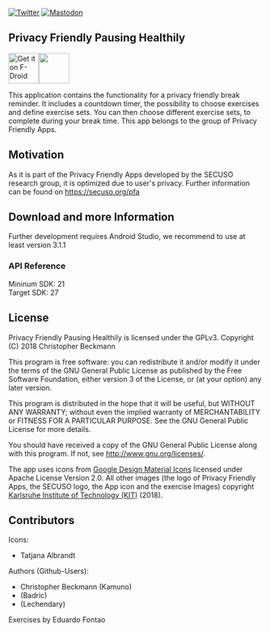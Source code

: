 [![Twitter](https://img.shields.io/badge/twitter-@SECUSOResearch-%231DA1F2.svg?&style=flat-square&logo=twitter&logoColor=1DA1F2)][Twitter]
[![Mastodon](https://img.shields.io/badge/mastodon-@SECUSO__Research@baw%C3%BC.social-%233088D4.svg?&style=flat-square&logo=mastodon&logoColor=3088D4)][Mastodon]

[Mastodon]: https://xn--baw-joa.social/@SECUSO_Research
[Twitter]: https://twitter.com/SECUSOResearch
## Privacy Friendly Pausing Healthily

[<img src="https://f-droid.org/badge/get-it-on.png" alt="Get it on F-Droid" height="60">](https://f-droid.org/packages/org.secuso.privacyfriendlypausinghealthily)<a href="https://play.google.com/store/apps/details?id=org.secuso.privacyfriendlypausinghealthily"><img src="https://play.google.com/intl/en_us/badges/images/generic/en_badge_web_generic.png" height="60"></a>

This application contains the functionality for a privacy friendly break reminder.
It includes a countdown timer, the possibility to choose exercises and define exercise sets. 
You can then choose different exercise sets, to complete during your break time. 
This app belongs to the group of Privacy Friendly Apps. 

## Motivation

As it is part of the Privacy Friendly Apps developed by the SECUSO research group, it is optimized due to user's privacy. Further information can be found on https://secuso.org/pfa

## Download and more Information

Further development requires Android Studio, we recommend to use at least version 3.1.1
 
### API Reference

Mininum SDK: 21<br />
Target SDK: 27 

## License

Privacy Friendly Pausing Healthily is licensed under the GPLv3.
Copyright (C) 2018  Christopher Beckmann

This program is free software: you can redistribute it and/or modify
it under the terms of the GNU General Public License as published by
the Free Software Foundation, either version 3 of the License, or
(at your option) any later version.

This program is distributed in the hope that it will be useful,
but WITHOUT ANY WARRANTY; without even the implied warranty of
MERCHANTABILITY or FITNESS FOR A PARTICULAR PURPOSE.  See the
GNU General Public License for more details.

You should have received a copy of the GNU General Public License
along with this program. If not, see <http://www.gnu.org/licenses/>.

The app uses icons from [Google Design Material Icons](https://design.google.com/icons/index.html) licensed under Apache License Version 2.0. All other images (the logo of Privacy Friendly Apps, the SECUSO logo, the App icon and the exercise Images) copyright [Karlsruhe Institute of Technology (KIT)](https://www.kit.edu) (2018).

## Contributors

Icons: <br />
- Tatjana Albrandt<br/>

Authors (Github-Users): <br />
- Christopher Beckmann (Kamuno) <br />
- (Badric) <br />
- (Lechendary) <br />

Exercises by Eduardo Fontao <br />
